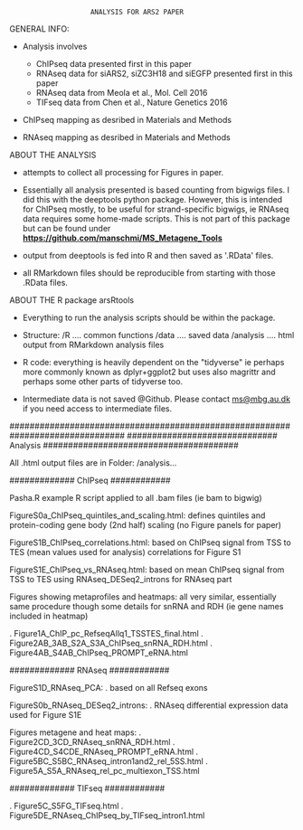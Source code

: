 
                        ANALYSIS FOR ARS2 PAPER


GENERAL INFO:

* Analysis involves
  - ChIPseq data presented first in this paper
  - RNAseq data for siARS2, siZC3H18 and siEGFP presented first in this paper
  - RNAseq data from Meola et al., Mol. Cell 2016
  - TIFseq data from Chen et al., Nature Genetics 2016

* ChIPseq mapping as desribed in Materials and Methods
* RNAseq mapping as desribed in Materials and Methods


ABOUT THE ANALYSIS

* attempts to collect all processing for Figures in paper.

* Essentially all analysis presented is based counting from bigwigs files.
I did this with the deeptools python package. However, this is intended for ChIPseq mostly, to be useful for strand-specific bigwigs, ie RNAseq data requires some home-made scripts. This is not part of this package but can be found under **https://github.com/manschmi/MS_Metagene_Tools**

* output from deeptools is fed into R and then saved as '.RData' files.

* all RMarkdown files should be reproducible from starting with those .RData files.



ABOUT THE R package arsRtools

* Everything to run the analysis scripts should be within the package.

* Structure:
  /R  ....  common functions
  /data  ....  saved data
  /analysis  ....  html output from RMarkdown analysis files

* R code:
  everything is heavily dependent on the "tidyverse" ie perhaps more commonly known as dplyr+ggplot2 but uses also magrittr and perhaps some other parts of tidyverse too.

* Intermediate data is not saved @Github. Please contact ms@mbg.au.dk if you need access to intermediate files.




###############################################################################
############################## Analysis #######################################

All .html output files are in Folder: /analysis...



############# ChIPseq ############

Pasha.R
	example R script applied to all .bam files (ie bam to bigwig)

FigureS0a_ChIPseq_quintiles_and_scaling.html:
	defines quintiles and protein-coding gene body (2nd half) scaling
	(no Figure panels for paper)

FigureS1B_ChIPseq_correlations.html:
	based on ChIPseq signal  from TSS to TES (mean values used for analysis)
	correlations for Figure S1

FigureS1E_ChIPseq_vs_RNAseq.html:
	based on mean ChIPseq signal from TSS to TES
	using RNAseq_DESeq2_introns for RNAseq part

Figures showing metaprofiles and heatmaps:
  all very similar, essentially same procedure though some details for snRNA and RDH (ie gene names included in heatmap)

  . Figure1A_ChIP_pc_RefseqAllq1_TSSTES_final.html
  . Figure2AB_3AB_S2A_S3A_ChIPseq_snRNA_RDH.html
  . Figure4AB_S4AB_ChIPseq_PROMPT_eRNA.html



############# RNAseq ############

FigureS1D_RNAseq_PCA:
  . based on all Refseq exons

FigureS0b_RNAseq_DESeq2_introns:
  . RNAseq differential expression data used for Figure S1E

Figures metagene and heat maps:
  . Figure2CD_3CD_RNAseq_snRNA_RDH.html
  . Figure4CD_S4CDE_RNAseq_PROMPT_eRNA.html
  . Figure5BC_S5BC_RNAseq_intron1and2_rel_5SS.html
  . Figure5A_S5A_RNAseq_rel_pc_multiexon_TSS.html



############# TIFseq ############

  . Figure5C_S5FG_TIFseq.html
  . Figure5DE_RNAseq_ChIPseq_by_TIFseq_intron1.html
